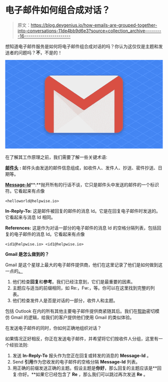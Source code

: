# 电子邮件如何组合成对话？

> 原文：<https://blog.devgenius.io/how-emails-are-grouped-together-into-conversations-11de4bb9d6e3?source=collection_archive---------16----------------------->

想知道电子邮件服务是如何将电子邮件组合成对话的吗？你认为这仅仅是主题和发送者的问题吗？**不**，不是的！

![](img/ef646f0c8b0e0fc4e0e5df0bd65093e8.png)

在了解其工作原理之前，我们需要了解一些关键术语:

[**邮件头**](https://en.wikipedia.org/wiki/Email#Message_header) **:** 邮件头由发送的邮件信息组成，如收件人、发件人、抄送、密件抄送、日期等。

[**Message-Id**](https://en.wikipedia.org/wiki/Message-ID)**:**抛开所有的行话不谈，它只是邮件头中发送的邮件的一个标识符。它看起来有点像

```
<helloworld@helpwise.io>
```

**In-Reply-To:** 这是邮件被回复的邮件的消息 Id。它是在回复电子邮件时发送的。它看起来与消息 Id 相同。

**References:** 这是作为对话一部分的电子邮件的消息 Id 的空格分隔列表，包括回复的电子邮件的消息 Id。它看起来有点像

```
<id1@helpwise.io> <id1@helpwise.io>
```

**Gmail 是怎么做到的？**

Gmail 是这个星球上最大的电子邮件提供商，他们在这里记录了他们是如何做到这一点的[。](https://support.google.com/mail/answer/5900?co=GENIE.Platform%3DDesktop&hl=en)

1.  他们检查**回复**和**参考**。我们已经注意到，它们是最重要的因素。
2.  主题应与适当的前缀相同，如 Re:，Fw:，等。你可以在这里找到完整的列表。
3.  他们检查发件人是否是对话的一部分，收件人和主题。

包括 Outlook 在内的所有其他主要电子邮件提供商紧随其后。我们在[帮助](https://helpwise.io)密切模仿 Gmail 的逻辑，给我们的客户提供他们使用 Gmail 的类似体验。

在发送电子邮件的同时，你如何正确地组织对话？

如果情况正好相反，你正在发送电子邮件，并希望将它们按收件人分组，这里有一个经验法则:

1.  发送 **In-Reply-To** 报头作为您正在回复或转发的消息的 **Message-Id** 。
2.  Send **引用**作为您收发的电子邮件的空格分隔 **Message-Id** 列表。
3.  用正确的前缀发送正确的主题。假设主题是**你好**，那么回复的主题应该是**回复:你好。**如果它已经包含了 **Re** ，那么我们可以跳过再次发送 **Re** 。